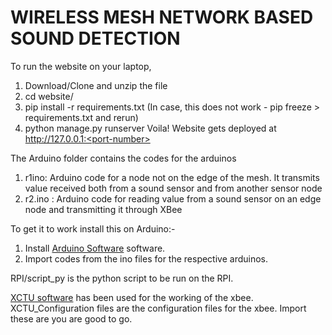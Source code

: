 # WIRELESS MESH NETWORK BASED SOUND DETECTION
To run the website on your laptop,
1. Download/Clone and unzip the file 
2. cd website/
3. pip install -r requirements.txt
(In case, this does not work - pip freeze > requirements.txt and rerun)
4. python manage.py runserver <port-number>
Voila! Website gets deployed at http://127.0.0.1:<port-number>

The Arduino folder contains the codes for the arduinos
1. r1ino: Arduino code for a node not on the edge of the mesh. It transmits value received both from a sound sensor and from        </t>another sensor node
2. r2.ino : Arduino code for reading value from a sound sensor on an edge node and transmitting it through XBee

To get it to work install this on Arduino:-
1. Install [Arduino Software](https://www.arduino.cc/en/Guide/Linux) software.
2. Import codes from the ino files for the respective arduinos.


RPI/script_py is the python script to be run on the RPI. 


[XCTU software](https://www.digi.com/products/xbee-rf-solutions/xctu-software/xctu) has been used for the working of the xbee.
XCTU_Configuration files are the configuration files for the xbee. 
Import these are you are good to go.
